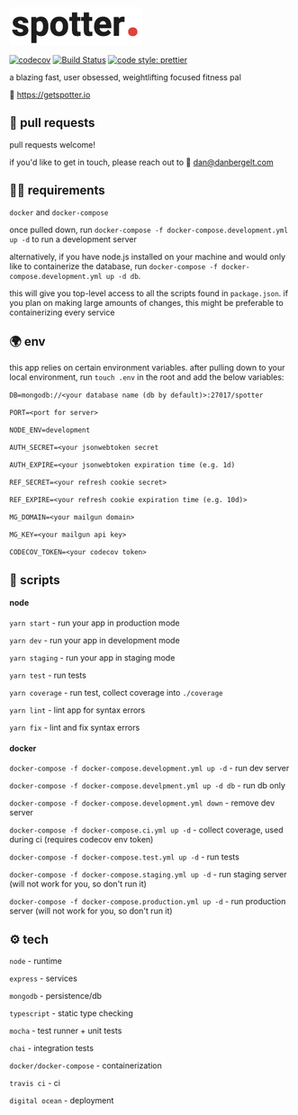 ![Spotter Logo](./media/spotter.png)

[![codecov](https://codecov.io/gh/danbergelt/spotter-be/branch/master/graph/badge.svg)](https://codecov.io/gh/danbergelt/spotter-be) [![Build Status](https://travis-ci.org/danbergelt/spotter-be.svg?branch=master)](https://travis-ci.org/danbergelt/spotter-be) [![code style: prettier](https://img.shields.io/badge/code_style-prettier-ff69b4.svg?style=flat-square)](https://github.com/prettier/prettier)

a blazing fast, user obsessed, weightlifting focused fitness pal

🔗 https://getspotter.io

## 🤝 pull requests

pull requests welcome!

if you'd like to get in touch, please reach out to 📧 dan@danbergelt.com

## 👨‍💻 requirements

`docker` and `docker-compose`

once pulled down, run `docker-compose -f docker-compose.development.yml up -d` to run a development server

alternatively, if you have node.js installed on your machine and would only like to containerize the database, run `docker-compose -f docker-compose.development.yml up -d db`.

this will give you top-level access to all the scripts found in `package.json`. if you plan on making large amounts of changes, this might be preferable to containerizing every service

## 🌍 env

this app relies on certain environment variables. after pulling down to your local environment, run `touch .env` in the root and add the below variables:

`DB=mongodb://<your database name (db by default)>:27017/spotter`

`PORT=<port for server>`

`NODE_ENV=development`

`AUTH_SECRET=<your jsonwebtoken secret`

`AUTH_EXPIRE=<your jsonwebtoken expiration time (e.g. 1d)`

`REF_SECRET=<your refresh cookie secret>`

`REF_EXPIRE=<your refresh cookie expiration time (e.g. 10d)>`

`MG_DOMAIN=<your mailgun domain>`

`MG_KEY=<your mailgun api key>`

`CODECOV_TOKEN=<your codecov token>`

## 📜 scripts

#### node

`yarn start` - run your app in production mode

`yarn dev` - run your app in development mode

`yarn staging` - run your app in staging mode

`yarn test` - run tests

`yarn coverage` - run test, collect coverage into `./coverage`

`yarn lint` - lint app for syntax errors

`yarn fix` - lint and fix syntax errors

#### docker

`docker-compose -f docker-compose.development.yml up -d` - run dev server

`docker-compose -f docker-compose.develpment.yml up -d db` - run db only

`docker-compose -f docker-compose.development.yml down` - remove dev server

`docker-compose -f docker-compose.ci.yml up -d` - collect coverage, used during ci (requires codecov env token)

`docker-compose -f docker-compose.test.yml up -d` - run tests

`docker-compose -f docker-compose.staging.yml up -d` - run staging server (will not work for you, so don't run it)

`docker-compose -f docker-compose.production.yml up -d` - run production server (will not work for you, so don't run it)

## ⚙️ tech

`node` - runtime

`express` - services

`mongodb` - persistence/db

`typescript` - static type checking

`mocha` - test runner + unit tests

`chai` - integration tests

`docker/docker-compose` - containerization

`travis ci` - ci

`digital ocean` - deployment
